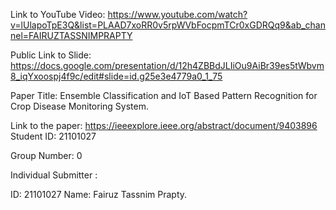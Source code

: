 Link to YouTube Video: https://www.youtube.com/watch?v=lUlapoTpE3Q&list=PLAAD7xoRR0v5rpWVbFocpmTCr0xGDRQq9&ab_channel=FAIRUZTASSNIMPRAPTY


Public Link to Slide:   https://docs.google.com/presentation/d/12h4ZBBdJLIiOu9AiBr39es5tWbvm8_iqYxoospj4f9c/edit#slide=id.g25e3e4779a0_1_75



Paper Title: Ensemble Classification and IoT Based Pattern Recognition for Crop Disease Monitoring System.


Link to the paper: https://ieeexplore.ieee.org/abstract/document/9403896
Student ID: 21101027



Group Number: 0



Individual Submitter :


ID: 21101027  Name: Fairuz Tassnim Prapty.
















